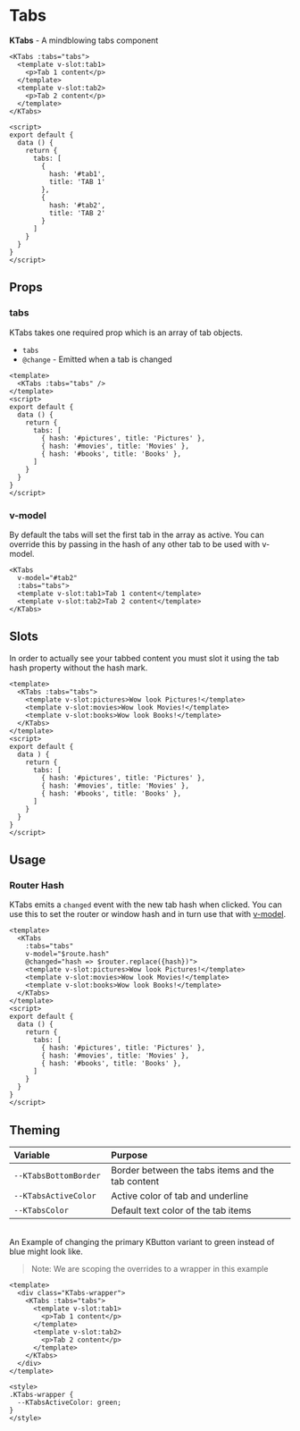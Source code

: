 # Tabs

**KTabs** - A mindblowing tabs component
<KTabs :tabs="tabs">
  <template v-slot:tab1>
    <p>Tab 1 content</p>
  </template>
  <template v-slot:tab2>
    <p>Tab 2 content</p>
  </template>
</KTabs>

```vue
<KTabs :tabs="tabs">
  <template v-slot:tab1>
    <p>Tab 1 content</p>
  </template>
  <template v-slot:tab2>
    <p>Tab 2 content</p>
  </template>
</KTabs>

<script>
export default {
  data () {
    return {
      tabs: [
        {
          hash: '#tab1',
          title: 'TAB 1'
        },
        {
          hash: '#tab2',
          title: 'TAB 2'
        }
      ]
    }
  }
}
</script>
```

## Props
### tabs
KTabs takes one required prop which is an array of tab objects.

- `tabs`
- `@change` - Emitted when a tab is changed

```vue
<template>
  <KTabs :tabs="tabs" />
</template>
<script>
export default {
  data () {
    return {
      tabs: [
        { hash: '#pictures', title: 'Pictures' },
        { hash: '#movies', title: 'Movies' },
        { hash: '#books', title: 'Books' },
      ]
    }
  }
}
</script>
```

### v-model
By default the tabs will set the first tab in the array as active. You can override this by passing in the hash of any other tab to be used with v-model.

<KTabs v-model="defaultTab" :tabs="tabs">
  <template v-slot:tab1>
    <p>Tab 1 content</p>
  </template>
  <template v-slot:tab2>
    <p>Tab 2 content</p>
  </template>
</KTabs>

```vue
<KTabs
  v-model="#tab2"
  :tabs="tabs">
  <template v-slot:tab1>Tab 1 content</template>
  <template v-slot:tab2>Tab 2 content</template>
</KTabs>
```

## Slots
In order to actually see your tabbed content you must slot it using the tab hash property without the hash mark.

<KTabs :tabs="slottedTabs">
  <template v-slot:pictures>
    <p>Wow look Pictures!</p>
  </template>
  <template v-slot:movies>
    <p>Wow look Movies!</p>
  </template>
  <template v-slot:books>
    <p>Wow look Books!</p>
  </template>
</KTabs>

```vue
<template>
  <KTabs :tabs="tabs">
    <template v-slot:pictures>Wow look Pictures!</template>
    <template v-slot:movies>Wow look Movies!</template>
    <template v-slot:books>Wow look Books!</template>
  </KTabs>
</template>
<script>
export default {
  data ) {
    return {
      tabs: [
        { hash: '#pictures', title: 'Pictures' },
        { hash: '#movies', title: 'Movies' },
        { hash: '#books', title: 'Books' },
      ]
    }
  }
}
</script>
```

## Usage
### Router Hash
KTabs emits a `changed` event with the new tab hash when clicked. You can use this to set the router or window hash and in turn use that with [v-model](#v-model).

```vue
<template>
  <KTabs
    :tabs="tabs"
    v-model="$route.hash"
    @changed="hash => $router.replace({hash})">
    <template v-slot:pictures>Wow look Pictures!</template>
    <template v-slot:movies>Wow look Movies!</template>
    <template v-slot:books>Wow look Books!</template>
  </KTabs>
</template>
<script>
export default {
  data () {
    return {
      tabs: [
        { hash: '#pictures', title: 'Pictures' },
        { hash: '#movies', title: 'Movies' },
        { hash: '#books', title: 'Books' },
      ]
    }
  }
}
</script>
```


## Theming
| Variable | Purpose
|:-------- |:-------
| `--KTabsBottomBorder `| Border between the tabs items and the tab content
| `--KTabsActiveColor`| Active color of tab and underline
| `--KTabsColor`| Default text color of the tab items

\
An Example of changing the primary KButton variant to green instead of blue might
look like.  
> Note: We are scoping the overrides to a wrapper in this example

<template>
  <div class="KTabs-wrapper">
    <KTabs :tabs="tabs">
      <template v-slot:tab1>
        <p>Tab 1 content</p>
      </template>
      <template v-slot:tab2>
        <p>Tab 2 content</p>
      </template>
    </KTabs>
  </div>
</template>

```vue
<template>
  <div class="KTabs-wrapper">
    <KTabs :tabs="tabs">
      <template v-slot:tab1>
        <p>Tab 1 content</p>
      </template>
      <template v-slot:tab2>
        <p>Tab 2 content</p>
      </template>
    </KTabs>
  </div>
</template>

<style>
.KTabs-wrapper {
  --KTabsActiveColor: green;
}
</style>
```

<script>
export default {
  data() {
    return {
      defaultTab: '#tab2',
      tabs: [
        {
          hash: '#tab1',
          title: 'TAB 1'
        },
        {
          hash: '#tab2',
          title: 'TAB 2'
        }
      ],
      slottedTabs: [
        { hash: '#pictures', title: 'Pictures' },
        { hash: '#movies', title: 'Movies' },
        { hash: '#books', title: 'Books' },
      ],
    }
  }
}
</script>

<style lang="scss">
.KTabs-wrapper {
  --KTabsActiveColor: green;
}
</style>
